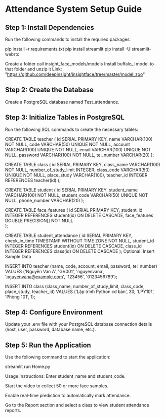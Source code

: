 # Attendance System Setup Guide 

## Step 1: Install Dependencies 
Run the following commands to install the required packages:

pip install -r requirements.txt
pip install streamlit
pip install -U streamlit-webrtc

Create a folder call insight_face_models/models
Install buffalo_l model to that folder and unzip it
Link: "https://github.com/deepinsight/insightface/tree/master/model_zoo"

## Step 2: Create the Database 
Create a PostgreSQL database named Test_attendance.

## Step 3: Initialize Tables in PostgreSQL 
Run the following SQL commands to create the necessary tables:

CREATE TABLE teacher (
    id SERIAL PRIMARY KEY,
    name VARCHAR(100) NOT NULL,
    code VARCHAR(50) UNIQUE NOT NULL,
    account VARCHAR(100) UNIQUE NOT NULL,
    email VARCHAR(100) UNIQUE NOT NULL,
    password VARCHAR(100) NOT NULL,
    tel_number VARCHAR(20)
);

CREATE TABLE class (
    id SERIAL PRIMARY KEY,
    class_name VARCHAR(100) NOT NULL,
    number_of_study_limit INTEGER,
    class_code VARCHAR(50) UNIQUE NOT NULL,
    place_study VARCHAR(100),
    teacher_id INTEGER REFERENCES teacher(id)
);

CREATE TABLE student (
    id SERIAL PRIMARY KEY,
    student_name VARCHAR(100) NOT NULL,
    student_code VARCHAR(50) UNIQUE NOT NULL,
    phone_number VARCHAR(20)
);

CREATE TABLE face_features (
    id SERIAL PRIMARY KEY,
    student_id INTEGER REFERENCES student(id) ON DELETE CASCADE,
    face_features DOUBLE PRECISION[] NOT NULL  
);

CREATE TABLE student_attendance (
    id SERIAL PRIMARY KEY,
    check_in_time TIMESTAMP WITHOUT TIME ZONE NOT NULL,
    student_id INTEGER REFERENCES student(id) ON DELETE CASCADE,
    class_id INTEGER REFERENCES class(id) ON DELETE CASCADE
);
Optional: Insert Sample Data

INSERT INTO teacher (name, code, account, email, password, tel_number)
VALUES ('Nguyễn Văn A', 'GV001', 'nguyenvana', 'nguyenvana@example.com', '123456', '0123456789');

INSERT INTO class (class_name, number_of_study_limit, class_code, place_study, teacher_id)
VALUES ('Lập trình Python cơ bản', 30, 'LPY101', 'Phòng 101', 1);

## Step 4: Configure Environment 
Update your .env file with your PostgreSQL database connection details (host, user, password, database name, etc.).

## Step 5: Run the Application 
Use the following command to start the application:

streamlit run Home.py

Usage Instructions:
Enter student_name and student_code.

Start the video to collect 50 or more face samples.

Enable real-time prediction to automatically mark attendance.

Go to the Report section and select a class to view student attendance reports.
